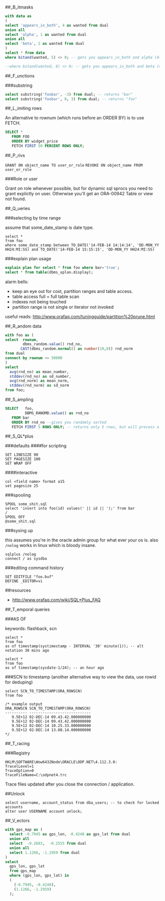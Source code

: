 ##_B_itmasks

```sql
with data as
(
select 'appears_in_both', 4 as wanted from dual
union all
select 'alpha', 1 as wanted from dual
union all
select 'beta', 2 as wanted from dual
)
select * from data
where bitand(wanted, 5) <> 0; -- gets you appears_in_both and alpha (4+1)

--where bitand(wanted, 6) <> 0; -- gets you appears_in_both and beta (4+2)

```
##_F_unctions

###substring
```sql
select substring('foobar', -3) from dual; -- returns "bar"
select substring('foobar', 0, 3) from dual; -- returns "foo"
```

##_L_imiting rows

An alternative to rownum (which runs before an ORDER BY) is to use FETCH.

```sql
SELECT *
   FROM FOO
   ORDER BY widget_price
   FETCH FIRST 50 PERCENT ROWS ONLY;
```

##_P_rivs

```GRANT ON object_name TO user_or_role```
```REVOKE ON object_name FROM user_or_role```

###Role or user

Grant on role whenever possible, but for dynamic sql sprocs you need to grant explictly on user. Otherwise you'll get an ORA-00942 Table or view not found.


##_Q_ueries

###selecting by time range

assume that some_date_stamp is date type.

```
select * 
from foo 
where some_date_stamp between TO_DATE('14-FEB-14 14:14:14', 'DD-MON_YY HH24:MI:SS) and TO_DATE('14-FEB-14 15:15:15', 'DD-MON_YY HH24:MI:SS)
```

###explain plan usage

```sql
explain plan for select * from foo where bar='true';
select * from table(dbms_xplan.display);
```

alarm bells:
* keep an eye out for cost, partition ranges and table access.
* table access full = full table scan
* indexes not being touched
* partition range is not single or iterator not invoked

useful reads: http://www.orafaq.com/tuningguide/partition%20prune.html

##_R_andom data

```sql
with foo as (
select  rownum, 
        dbms_random.value() rnd_no,
       CAST(dbms_random.normal() as number(10,8)) rnd_norm
from dual
connect by rownum <= 50000
)
select 
  avg(rnd_no) as mean_number,
  stddev(rnd_no) as sd_number,
  avg(rnd_norm) as mean_norm,
  stddev(rnd_norm) as sd_norm
from foo;
```

##_S_ampling

```sql
SELECT   foo,
         DBMS_RANOMD.value() as rnd_no
   FROM bar
   ORDER BY rnd_no --gives you randomly sorted
   FETCH FIRST 5 ROWS ONLY; -- returns only 5 rows, but will process all rows before return the 1st five.
```
##_S_QL*plus

###defaults
####for scripting

```
SET LINESIZE 90
SET PAGESIZE 100
SET WRAP OFF
```

####interactive

```
col <field name> format a15 
set pagesize 25
```

###spooling

```
SPOOL some_shit.sql
select 'insert into foo(id) values(' || id || ');' from bar
/
SPOOL OFF
@some_shit.sql
```
###sysing up

this assumes you're in the oracle admin group for what ever your os is. also ```/nolog``` works in linux which is bloody insane.

```
sqlplus /nolog
connect / as sysdba
```

###editing command history


```
SET EDITFILE "foo.buf"
DEFINE _EDITOR=vi
```

##resources
* http://www.orafaq.com/wiki/SQL*Plus_FAQ

##_T_emporal queries

###AS OF

keywords: flashback, scn

```
select * 
from foo
as of timestamp(systimestamp - INTERVAL '30' minute(1)); -- alt notation 30 mins ago
```

```
select * 
from foo
as of timestamp(sysdate-1/24); -- an hour ago
```

###SCN to timestamp (another alternative way to view the data, use rowid for deduping)

```
select SCN_TO_TIMESTAMP(ORA_ROWSCN)
from foo

/* example output
ORA_ROWSCN SCN_TO_TIMESTAMP(ORA_ROWSCN)
---------- ----------------------------
   9.5E+12 02-DEC-14 09.43.42.000000000 
   9.5E+12 02-DEC-14 09.43.42.000000000 
   9.5E+12 02-DEC-14 10.25.33.000000000 
   9.5E+12 02-DEC-14 13.08.14.000000000
*/
```

##_T_racing

###Registry

```
HKLM\SOFTWARE\Wow6432Node\ORACLE\ODP.NET\4.112.3.0:
TracelLevel=1
TraceOption=0
TraceFileName=C:\odpnet4.trc
```

Trace files updated after you close the connection / application.

##Unlock

```
select username, account_status from dba_users; -- to check for locked accounts 
alter user USERNAME account unlock;
```
##_V_ectors

```sql
with gps_map as (
  select -0.7945 as gps_lon, -0.4248 as gps_lat from dual 
  union all
  select  -0.2683,	-0.2555 from dual
  union all
  select 1.1266, -1.2959 from dual
)
select 
  gps_lon, gps_lat
  from gps_map
  where (gps_lon, gps_lat) in 
  (
    (-0.7945, -0.4248),    
    (1.1266, -1.2959)
  );
```                     
